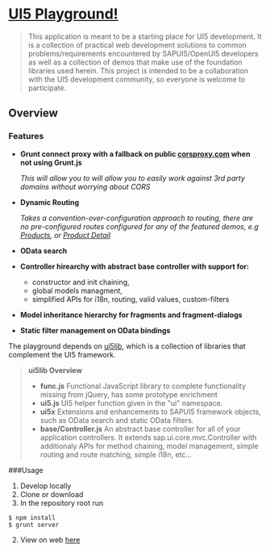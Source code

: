 [UI5 Playground!](http://randelic.github.io/ui5/app/)
===================

>This application is meant to be a starting place for UI5 development. It is a collection of practical web development solutions to common problems/requirements encountered by SAPUI5/OpenUI5 developers as well as a collection of demos that make use of the foundation libraries used herein. This project is intended to be a collaboration with the UI5 development community, so everyone is welcome to participate.

Overview
-------------
### Features
- **Grunt connect proxy with a fallback on public [corsproxy.com](http://www.corsproxy.com/) when not using Grunt.js**
	
	*This will allow you to will allow you to easily work against 3rd party domains without worrying about CORS* 	 
- **Dynamic Routing**
	
	*Takes a convention-over-configuration approach to routing, there are no pre-configured routes configured for any of the featured demos, e.g [Products](http://randelic.github.io/ui5/app/#/Product), or [Product Detail](http://randelic.github.io/ui5/app/#/Product)*
- **OData search**
- **Controller hirearchy with abstract base controller with support for:**
	- constructor and init chaining,
	- global models managment,
	- simplified APIs for i18n, routing, valid values, custom-filters
- **Model inheritance hierarchy for fragments and fragment-dialogs**
- **Static filter management on OData bindings**

The playground depends on [ui5lib](https://github.com/randelic/ui5lib), which is a collection of libraries that complement the UI5 framework.

> **ui5lib Overview**
> 
> - **func.js** Functional JavaScript library to complete functionality missing from jQuery, has some prototype enrichment
> - **ui5.js** UI5 helper function given in the "ui" namespace.
> - **ui5x** Extensions and enhancements to SAPUI5 framework objects, such as OData search and static OData filters.
> - **base/Controller.js** An abstract base controller for all of your application controllers. It extends sap.ui.core.mvc.Controller with additionaly APIs for method chaining, model management, simple routing and route matching, simple i18n, etc...

###Usage

1. Develop locally
 1. Clone or download
 2. In the repository root run
 ```
 $ npm install
 $ grunt server
 ```
2. View on web [here](http://randelic.github.io/ui5/app/)
